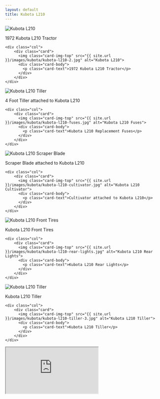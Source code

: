```yaml
---
layout: default
title: Kubota L210
---
```


<div class="row">
    <div class="col">
        <div class="card">
          <img class="card-img-top" src="{{ site.url }}/images/kubota/kubota-l210-1.jpg" alt="Kubota L210">
          <div class="card-body">
            <p class="card-text">1972 Kubota L210 Tractor</p>
          </div>
        </div>
    </div>

    <div class="col">
        <div class="card">
          <img class="card-img-top" src="{{ site.url }}/images/kubota/kubota-l210-2.jpg" alt="Kubota L210">
          <div class="card-body">
            <p class="card-text">1972 Kubota L210 Tractor</p>
          </div>
        </div>
    </div>
</div>

<div class="row">
    <div class="col">
        <div class="card">
          <img class="card-img-top" src="{{ site.url }}/images/kubota/kubota-l210-tiller-1.jpg" alt="Kubota L210 Tiller">
          <div class="card-body">
            <p class="card-text">4 Foot Tiller attached to Kubota L210</p>
          </div>
        </div>
    </div>

    <div class="col">
        <div class="card">
          <img class="card-img-top" src="{{ site.url }}/images/kubota/kubota-l210-fuses.jpg" alt="Kubota L210 Fuses">
          <div class="card-body">
            <p class="card-text">Kubota L210 Replacement Fuses</p>
          </div>
        </div>
    </div>
</div>

<div class="row">
    <div class="col">
        <div class="card">
          <img class="card-img-top" src="{{ site.url }}/images/kubota/kubota-l210-scraper-blade.jpg" alt="Kubota L210 Scraper Blade">
          <div class="card-body">
            <p class="card-text">Scraper Blade attached to Kubota L210</p>
          </div>
        </div>
    </div>

    <div class="col">
        <div class="card">
          <img class="card-img-top" src="{{ site.url }}/images/kubota/kubota-l210-cultivator.jpg" alt="Kubota L210 Cultivator">
          <div class="card-body">
            <p class="card-text">Cultivator attached to Kubota L210</p>
          </div>
        </div>
    </div>
</div>

<div class="row">
    <div class="col">
        <div class="card">
          <img class="card-img-top" src="{{ site.url }}/images/kubota/kubota-l210-front-tires.jpg" alt="Kubota L210 Front Tires">
          <div class="card-body">
            <p class="card-text">Kubota L210 Front Tires</p>
          </div>
        </div>
    </div>

    <div class="col">
        <div class="card">
          <img class="card-img-top" src="{{ site.url }}/images/kubota/kubota-l210-rear-lights.jpg" alt="Kubota L210 Rear Lights">
          <div class="card-body">
            <p class="card-text">Kubota L210 Rear Lights</p>
          </div>
        </div>
    </div>
</div>

<div class="row">
    <div class="col">
        <div class="card">
          <img class="card-img-top" src="{{ site.url }}/images/kubota/kubota-l210-tiller-2.jpg" alt="Kubota L210 Tiller">
          <div class="card-body">
            <p class="card-text">Kubota L210 Tiller</p>
          </div>
        </div>
    </div>

    <div class="col">
        <div class="card">
          <img class="card-img-top" src="{{ site.url }}/images/kubota/kubota-l210-tiller-3.jpg" alt="Kubota L210 Tiller">
          <div class="card-body">
            <p class="card-text">Kubota L210 Tiller</p>
          </div>
        </div>
    </div>
</div>

<div class="row">
  <div class="embed-responsive embed-responsive-16by9">
    <iframe class="embed-responsive-item" src="https://www.youtube.com/embed/QALPDgfYmMo?rel=0" allowfullscreen></iframe>
  </div>
</div>
